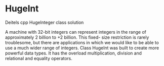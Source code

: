 HugeInt
=======

Deitels cpp HugeInteger class solution

A machine with 32-bit integers can represent integers in the range of approximately 2 billion to +2 billion. This fixed- size restriction is rarely troublesome, but there are applications in which we would like to be able to use a much wider range of integers. Class  HugeInt was built to create more powerful data types. It has the overload multiplication, division and relational and equality operators. 
